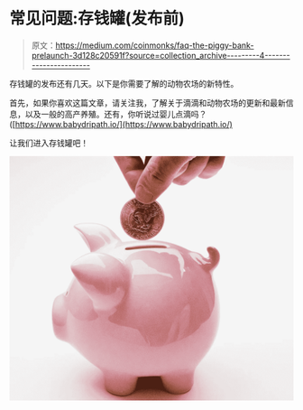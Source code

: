 # 常见问题:存钱罐(发布前)

> 原文：<https://medium.com/coinmonks/faq-the-piggy-bank-prelaunch-3d128c20591f?source=collection_archive---------4----------------------->

存钱罐的发布还有几天。以下是你需要了解的动物农场的新特性。

首先，如果你喜欢这篇文章，请关注我，了解关于滴滴和动物农场的更新和最新信息，以及一般的高产养殖。还有，你听说过婴儿点滴吗？([https://www.babydripath.io/](https://www.babydripath.io/)

让我们进入存钱罐吧！

![](img/1bfd5202db1bad4417927d0f2d93a69b.png)